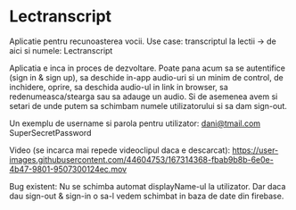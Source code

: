 # Lectranscript

Aplicatie pentru recunoasterea vocii.
Use case: transcriptul la lectii -> de aici si numele: Lectranscript


Aplicatia e inca in proces de dezvoltare. Poate pana acum sa se autentifice (sign in & sign up), sa deschide in-app audio-uri si un minim de control, de inchidere, oprire, sa deschida audio-ul in link in browser, sa redenumeasca/stearga sau sa adauge un audio. Si de asemenea avem si setari de unde putem sa schimbam numele utilizatorului si sa dam sign-out.

Un exemplu de username si parola pentru utilizator:
dani@tmail.com
SuperSecretPassword


Video (se incarca mai repede videoclipul daca e descarcat):
https://user-images.githubusercontent.com/44604753/167314368-fbab9b8b-6e0e-4b47-9801-9507300124ec.mov

Bug existent:
Nu se schimba automat displayName-ul la utilizator. Dar daca dau sign-out & sign-in o sa-l vedem schimbat in baza de date din firebase.
